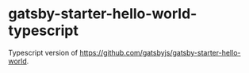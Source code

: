 # gatsby-starter-hello-world-typescript

Typescript version of https://github.com/gatsbyjs/gatsby-starter-hello-world.
